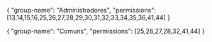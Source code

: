 {
  "group-name": "Administradores",
  "permissions": [13,14,15,16,25,26,27,28,29,30,31,32,33,34,35,36,41,44]
}


{
  "group-name": "Comuns",
  "permissions": [25,26,27,28,32,41,44]
}